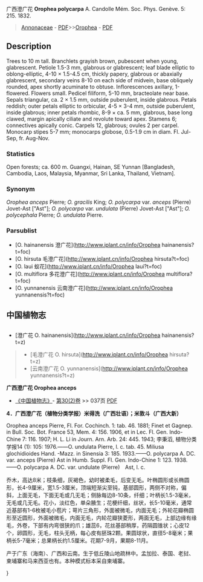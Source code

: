 广西澄广花 **Orophea polycarpa** A. Candolle Mém. Soc. Phys. Genève. 5: 215. 1832.

> [Annonaceae](http://www.iplant.cn/info/Annonaceae?t=foc) - [PDF](http://www.iplant.cn/foc/pdf/Annonaceae.pdf)>>[Orophea](http://www.iplant.cn/info/Orophea?t=foc) - [PDF](http://www.iplant.cn/foc/pdf/Orophea.pdf)

## Description

Trees to 10 m tall. Branchlets grayish brown, pubescent when young, glabrescent. Petiole 1.5-3 mm, glabrous or glabrescent; leaf blade elliptic to oblong-elliptic, 4-10 × 1.5-4.5 cm, thickly papery, glabrous or abaxially glabrescent, secondary veins 8-10 on each side of midvein, base obliquely rounded, apex shortly acuminate to obtuse. Inflorescences axillary, 1-flowered. Flowers small. Pedicel filiform, 5-10 mm, bracteolate near base. Sepals triangular, ca. 2 × 1.5 mm, outside puberulent, inside glabrous. Petals reddish; outer petals elliptic to orbicular, 4-5 × 3-4 mm, outside puberulent, inside glabrous; inner petals rhombic, 8-9 × ca. 5 mm, glabrous, base long clawed, margin apically ciliate and revolute toward apex. Stamens 6; connectives apically conic. Carpels 12, glabrous; ovules 2 per carpel. Monocarp stipes 5-7 mm; monocarps globose, 0.5-1.9 cm in diam. Fl. Jul-Sep, fr. Aug-Nov.

### Statistics
Open forests; ca. 600 m. Guangxi, Hainan, SE Yunnan [Bangladesh, Cambodia, Laos, Malaysia, Myanmar, Sri Lanka, Thailand, Vietnam].

### Synonym
*Orophea anceps* Pierre; *O. gracilis* King; *O. polycarpa* var. *anceps* (Pierre) Jovet-Ast [\"Ast\"]; *O. polycarpa* var. *undulata* (Pierre) Jovet-Ast [\"Ast\"]; *O. polycephala* Pierre; *O. undulata* Pierre.


### Parsublist

* [O.  hainanensis  澄广花](http://www.iplant.cn/info/Orophea hainanensis?t=foc)
* [O.  hirsuta  毛澄广花](http://www.iplant.cn/info/Orophea hirsuta?t=foc)
* [O.  laui  蚁花](http://www.iplant.cn/info/Orophea laui?t=foc)
* [O.  multiflora  多花澄广花](http://www.iplant.cn/info/Orophea multiflora?t=foc)
* [O.  yunnanensis  云南澄广花](http://www.iplant.cn/info/Orophea yunnanensis?t=foc)

## 中国植物志

## 
* [澄广花  O.  hainanensis](http://www.iplant.cn/info/Orophea hainanensis?t=z)
> * [毛澄广花  O.  hirsuta](http://www.iplant.cn/info/Orophea hirsuta?t=z)
> * [云南澄广花  O.  yunnanensis](http://www.iplant.cn/info/Orophea yunnanensis?t=z)

**广西澄广花 Orophea anceps**

* [《中国植物志》](http://www.iplant.cn/frps)- [第30(2)卷](http://www.iplant.cn/frps/vol/30(2)) >> 037页 [PDF](http://www.iplant.cn/frps/pdf/30(2)/037a.pdf)

**4．广西澄广花（植物分类学报）米得洗（广西壮语）；米敦斗（广西大新）**

Orophea anceps Pierre, Fl. For. Cochinch. 1: tab. 46. 1881; Finet et Gagnep. in Bull. Soc. Bot. France 53, Mem. 4: 156. 1906, et in Lec. Fl. Gen. Indo-Chine 7: 116. 1907; H. L. Li in Journ. Arn. Arb. 24: 445. 1943; 李秉滔, 植物分类学报14 (1): 105: 1976.——O. undulata Pierre, l. c. tab. 45. Miliusa glochidioides Hand. -Mazz. in Sinensia 3: 185. 1933.——O. polycarpa A. DC. var. anceps (Pierre) Ast in Humb. Suppl. Fl. Gen. Indo-Chine 1: 123. 1938. ——O. polycarpa A. DC. var. undulate (Pierre)　Ast, l. c.

乔木，高达8米；枝条细，灰褐色，幼时被柔毛，后变无毛。叶椭圆形或长椭圆形，长4-9厘米，宽1.5-3厘米，顶端短渐尖至钝，基部圆形，两侧不对称，偏斜，上面无毛，下面无毛或几无毛；侧脉每边8-10条，纤细；叶柄长1.5-3毫米，无毛或几无毛。花小，淡红色，单朵腋生；花梗纤细，丝状，长5-10毫米，通常近基部有1-6枚被毛小苞片；萼片三角形，外面被微毛，内面无毛；外轮花瓣椭圆形至近圆形，外面被微毛，内面无毛，内轮花瓣狭菱形，两面无毛，上部边缘有缘毛，外卷，下部有内弯很狭的爪；雄蕊6，花丝基部稍厚，药隔圆锥状；心皮12个，卵圆形，无毛，柱头无柄，每心皮有胚珠2颗。果圆球状，直径5-8毫米；果柄长5-7毫米；总果柄长约1.5厘米。花期7-9月，果期8-11月。

产于广东（海南）、广西和云南。生于低丘陵山地疏林中。孟加拉、泰国、老挝、柬埔寨和马来西亚也有。本种模式标本采自柬埔寨。


}